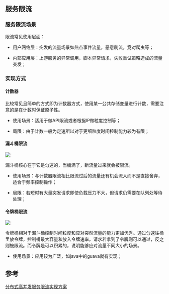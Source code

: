 ## 服务限流

### 服务限流场景

限流常见使用层面：

- 用户网络层：突发的流量场景如热点事件流量，恶意刷流，竞对爬虫等；

- 内部应用层：上游服务的异常调用，脚本异常请求，失败重试策略造成的流量突发；

### 实现方式

#### 计数器

比较常见且简单的方式即为计数器方式，使用某一公共存储变量进行计数，需要注意的是在计数时保证原子性。

- 使用场景：适用于做API限流或者根据IP做粒度控制等；

- 局限：由于计数一般为定速所以对于更细粒度时间控制能力较为有限；

#### 漏斗桶限流

![](http://img.zhengyua.cn/20210208203828.png)

漏斗桶核心在于它是匀速的，当桶满了，新流量过来就会被限流。

- 使用场景：与计数器限流相比限流过后的流量还有机会流入而不是直接舍弃，适合于频率控制操作；

- 局限：若短时有大量突发请求即使负载压力不大，但请求仍需要在队列处等待处理；

#### 令牌桶限流

![](http://img.zhengyua.cn/20210208214244.png)

令牌桶相对于漏斗桶控制时间粒度和应对突然流量的能力更加优秀。通过匀速往桶里放令牌，控制桶最大容量和放入令牌速率。请求若拿到了令牌则可以通过，反之则被限流。而令牌是可以积累的，说明能够应对流量不同大小的场景。

- 使用场景：应用较为广泛，如java中的guava就有实现；


## 参考

[分布式高并发服务限流实现方案](https://mp.weixin.qq.com/s?__biz=MzIyMzMxNjYwNw==&mid=2247483695&idx=1&sn=7d5528e8a6bc2296d4871e74a0270550&chksm=e8215e3fdf56d729b8e0d9fb077cbd37216173f6ffad442a6a3d383052d4f05892538ef64645&scene=178&cur_album_id=1511862059553095681#rd)